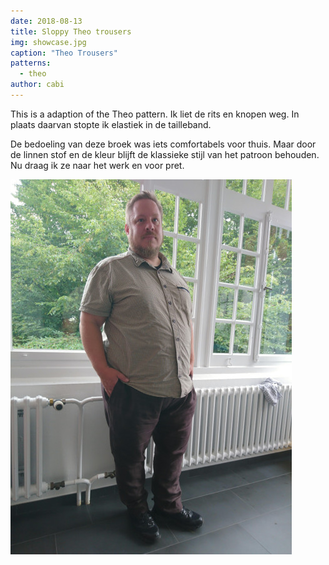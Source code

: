 ```yaml
---
date: 2018-08-13
title: Sloppy Theo trousers
img: showcase.jpg
caption: "Theo Trousers"
patterns:
  - theo
author: cabi
---
```


This is a adaption of the Theo pattern. Ik liet de rits en knopen weg. In plaats daarvan stopte ik elastiek in de tailleband.

De bedoeling van deze broek was iets comfortabels voor thuis. Maar door de linnen stof en de kleur blijft de klassieke stijl van het patroon behouden. Nu draag ik ze naar het werk en voor pret.

![Another picture from these linen Theo trousers](2.jpg)
